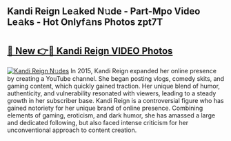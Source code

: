 ## Kandi Reign Le𝚊ked N𝚞de - Part-Mpo Video Le𝚊ks - Hot Onlyf𝚊ns Photos zpt7T

# <h2><a href="http://ab57423.deff.icu/?id=Kandi+Reign">🔗 New 👉🔴 Kandi Reign VIDEO Photos</a></h2>

[![Kandi Reign N𝚞des](https://i.imgur.com/rIISA9y.gif)](http://ab57423.deff.icu/?id=Kandi+Reign)
In 2015, Kandi Reign expanded her online presence by creating a YouTube channel. She began posting vlogs, comedy skits, and gaming content, which quickly gained traction. Her unique blend of humor, authenticity, and vulnerability resonated with viewers, leading to a steady growth in her subscriber base. Kandi Reign is a controversial figure who has gained notoriety for her unique brand of online presence. Combining elements of gaming, eroticism, and dark humor, she has amassed a large and dedicated following, but also faced intense criticism for her unconventional approach to content creation.
